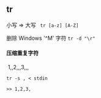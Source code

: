 ## tr
小写 => 大写  ` tr [a-z] [A-Z]`

删除 Windows '^M' 字符 `tr -d "\r"`

#### 压缩重复字符

​    1,,2,,,3,,,

`tr -s , < stdin`

`>> 1,2,3,`

